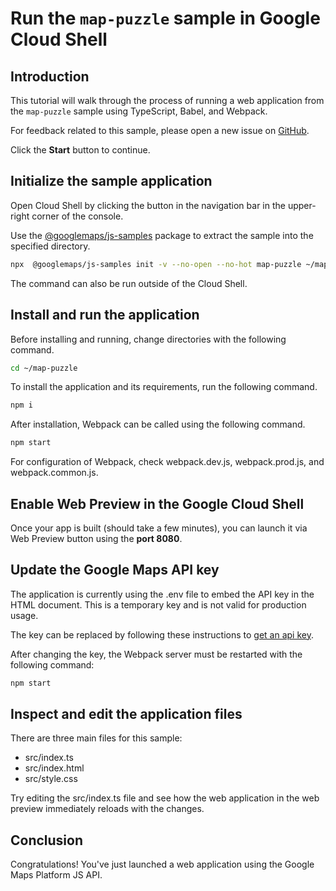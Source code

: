# Run the `map-puzzle` sample in Google Cloud Shell

<walkthrough-tutorial-duration duration="10"/>

## Introduction

This tutorial will walk through the process of running a web application from
the `map-puzzle` sample using TypeScript, Babel, and Webpack.

For feedback related to this sample, please open a new issue on
[GitHub](https://github.com/googlemaps/js-samples/issues).

Click the **Start** button to continue.

## Initialize the sample application

Open Cloud Shell by clicking the
<walkthrough-cloud-shell-icon></walkthrough-cloud-shell-icon> button in the
navigation bar in the upper-right corner of the console.

Use the [@googlemaps/js-samples](https://www.npmjs.com/package/@googlemaps/js-samples) package to
extract the sample into the specified directory.

```bash
npx  @googlemaps/js-samples init -v --no-open --no-hot map-puzzle ~/map-puzzle
```

The command can also be run outside of the Cloud Shell.

## Install and run the application

Before installing and running, change directories with the following command.

```bash
cd ~/map-puzzle
```

To install the application and its requirements, run the following command.

```bash
npm i
```

After installation, Webpack can be called using the following command.

```bash
npm start
```

For configuration of Webpack, check
<walkthrough-editor-open-file filePath="map-puzzle/webpack.dev.js">webpack.dev.js</walkthrough-editor-open-file>,
<walkthrough-editor-open-file filePath="map-puzzle/webpack.prod.js">webpack.prod.js</walkthrough-editor-open-file>,
and
<walkthrough-editor-open-file filePath="map-puzzle/webpack.common.js">webpack.common.js</walkthrough-editor-open-file>.

## Enable Web Preview in the Google Cloud Shell

Once your app is built (should take a few minutes), you can launch it via
<walkthrough-spotlight-pointer target="cloudshell" spotlightId="devshell-web-preview-button">Web
Preview button</walkthrough-spotlight-pointer> using the **port 8080**.

## Update the Google Maps API key

The application is currently using the
<walkthrough-editor-open-file filePath="map-puzzle/.env">.env</walkthrough-editor-open-file>
file to embed the API key in the HTML document. This is a temporary key and is
not valid for production usage.

The key can be replaced by following these instructions to
[get an api key](https://developers.google.com/maps/documentation/javascript/get-api-key).

After changing the key, the Webpack server must be restarted with the following
command:

```bash
npm start
```

## Inspect and edit the application files

There are three main files for this sample:

*   <walkthrough-editor-open-file filePath="map-puzzle/src/index.ts">src/index.ts</walkthrough-editor-open-file>
*   <walkthrough-editor-open-file filePath="map-puzzle/src/index.html">src/index.html</walkthrough-editor-open-file>
*   <walkthrough-editor-open-file filePath="map-puzzle/src/style.css">src/style.css</walkthrough-editor-open-file>

Try editing the <walkthrough-editor-open-file filePath="map-puzzle/src/index.ts">src/index.ts</walkthrough-editor-open-file> file and see how the web application in the web preview immediately reloads with the changes.

## Conclusion

<walkthrough-conclusion-trophy></walkthrough-conclusion-trophy>

Congratulations! You've just launched a web application using the Google Maps
Platform JS API.
